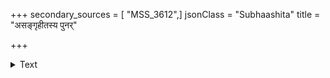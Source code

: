 +++
secondary_sources = [ "MSS_3612",]
jsonClass = "Subhaashita"
title = "असङ्गृहीतस्य पुनर्"

+++

<details><summary>Text</summary>

असंगृहीतस्य पुनर् मन्त्रस्य शृणु यत्फलम्।  
अहीनं धर्मकामाभ्याम् अर्थं प्राप्नोति केवलम्॥
</details>

